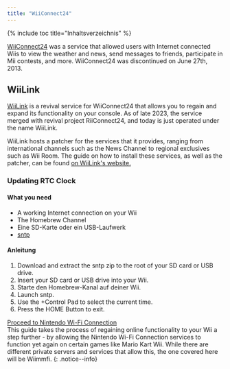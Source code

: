 ```yaml
---
title: "WiiConnect24"
---
```


{% include toc title="Inhaltsverzeichnis" %}
<!--
This guide provides the means of regaining WiiConnect24 functionality on your console via RiiConnect24.
Although not at all necessary, it is a "nice to have" feature that was originally used for online connectivity in certain applications on the console.
These apps include the Forecast/News Channel, Nintendo Channel, Check Mii Out Channel, some Japan-exclusive channels, and more.
-->

[WiiConnect24](https://wikipedia.org/wiki/WiiConnect24) was a service that allowed users with Internet connected Wiis to view the weather and news, send messages to friends, participate in Mii contests, and more. WiiConnect24 was discontinued on June 27th, 2013.

## WiiLink
[WiiLink](https://www.wiilink24.com/) is a revival service for WiiConnect24 that allows you to regain and expand its functionality on your console. As of late 2023, the service merged with revival project RiiConnect24, and today is just operated under the name WiiLink.

WiiLink hosts a patcher for the services that it provides, ranging from international channels such as the News Channel to regional exclusives such as Wii Room. The guide on how to install these services, as well as the patcher, can be found [on WiiLink's website.](https://www.wiilink24.com/guide/)

<!-- move this back to another page? or no -->
### Updating RTC Clock

#### What you need
+ A working Internet connection on your Wii
+ The Homebrew Channel
+ Eine SD-Karte oder ein USB-Laufwerk
+ [sntp](https://oscwii.org/library/app/sntp)

#### Anleitung
1. Download and extract the sntp zip to the root of your SD card or USB drive.
1. Insert your SD card or USB drive into your Wii.
1. Starte den Homebrew-Kanal auf deiner Wii.
1. Launch sntp.
1. Use the +Control Pad to select the current time.
1. Press the HOME Button to exit.

[Proceed to Nintendo Wi-Fi Connection](wiimmfi)<br> This guide takes the process of regaining online functionality to your Wii a step further - by allowing the Nintendo Wi-Fi Connection services to function yet again on certain games like Mario Kart Wii. While there are different private servers and services that allow this, the one covered here will be Wiimmfi.
{: .notice--info}
